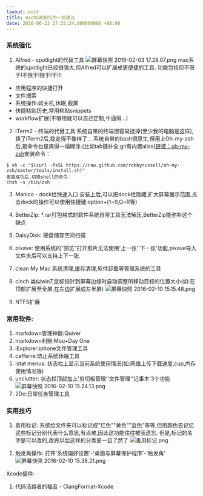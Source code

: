 ```yaml
---
layout: post
title: macOS初始化的一些建议
date: 2016-06-23 17:32:24.000000000 +08:00
---
```


### 系统强化
1. Alfred - spotlight的代替工具
![屏幕快照 2016-02-03 17.28.07.png](quiver-image-url/B1FC679148B3EBD1CBE411A107E4D1D1.png)
mac系统的spotlight已经很强大,但Alfred可以扩展成更便捷的工具.
功能包括但不限于!不限于!限于!于!!!
* 应用程序的快捷打开
* 文件搜索
* 系统操作:如关机,休眠,截屏
* 快捷粘贴历史,常用粘贴snippets
* workflow扩展(不够用就可以自己定制,牛逼得...)

2. iTerm2 - 终端的代替工具
系统自带的终端很容易挂掉(至少我的电脑是这样),换了iTerm2后,稳定得不像样了...
系统自带的bash很原生,但用上Oh-my-zsh后,敲命令也是爽得一塌糊涂.(比如tab键补全,git有内置alias)[链接：oh-my-zsh](http://ohmyz.sh)安装命令：
```
$ sh -c "$(curl -fsSL https://raw.github.com/robbyrussell/oh-my-zsh/master/tools/install.sh)"
安装成功后,切换shell的命令：
chsh -s /bin/zsh
```

3. Manico - dock栏快速入口
安装上后,可以把dock栏隐藏,扩大屏幕展示范围,点击dock的操作可以使用快捷键:option+(1~9,Q~R等)

4. BetterZip:
*.rar打包格式的软件系统自带工具无法解压,BetterZip能弥补这个缺点

5. DaisyDisk:
硬盘储存空间扫描

6. pixave:
使用系统的"预览"打开照片无法使用'上一张''下一张'功能,pixave导入文件夹后可以支持上下一张.

7. clean My Mac
系统清理,缓存清理,软件卸载等管理系统的工具

8. cinch
类似win7,鼠标指针到屏幕边缘时自动调整所移动目标的位置大小(如:在顶部扩展至全屏,在左边扩展成左半屏)
![屏幕快照 2016-02-10 15.15.48.png](quiver-image-url/04A97C57301CDB9A53CD2439EB657F01.png)
9. NTFS扩展

### 常用软件:
1. markdown管理神器:Quiver
2. markdown利器:Mou+Day One
3. iExplorer:iphone文件管理工具
4. caffeine:防止系统休眠工具
5. istat menus: 状态栏上显示当前系统使用情况(如:网络上传下载速度,cup,内存使用情况等)
6. unclutter: 状态栏顶部加上'剪切板管理''文件管理''记事本'3个功能
![屏幕快照 2016-02-10 15.24.13.png](quiver-image-url/8D1CED17B7A43D90D257A3E72D20C86A.png)
7. 2Do:日常任务管理工具

### 实用技巧
1. 善用标记:
系统给文件夹可以标记成"红色""黄色""蓝色"等等,但用颜色去记忆这些标记分别代表什么意思,有点难,因此这功能往往被我遗忘.
但是,标记的名字是可以改的,改完以后这样的分类更一目了然了
![善用标记.png](quiver-image-url/EF2A6A539D19EE92F3A7475B1A82B590.png)

2. 触发角操作:
打开'系统偏好设置'-'桌面与屏幕保护程序'-'触发角'
![屏幕快照 2016-02-10 15.38.21.png](quiver-image-url/98D0B5FC850BAEBC61552C72C9506B46.png)

Xcode插件:
1. 代码洁癖者的福音 - ClangFormat-Xcode